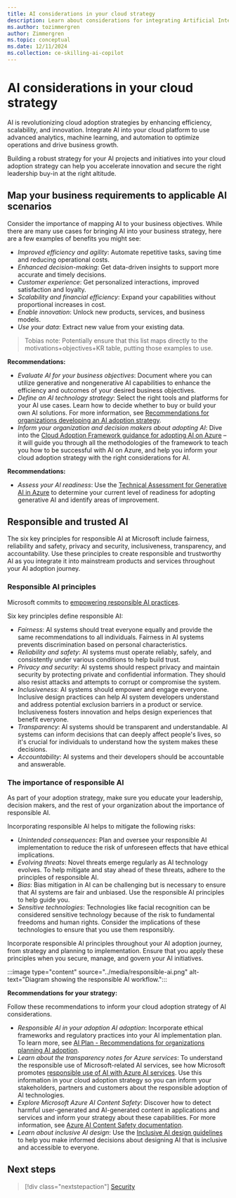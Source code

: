 ```yaml
---
title: AI considerations in your cloud strategy
description: Learn about considerations for integrating Artificial Intelligence (AI) into your cloud adoption strategy. 
ms.author: tozimmergren
author: Zimmergren
ms.topic: conceptual
ms.date: 12/11/2024
ms.collection: ce-skilling-ai-copilot
---
```


# AI considerations in your cloud strategy

AI is revolutionizing cloud adoption strategies by enhancing efficiency, scalability, and innovation. Integrate AI into your cloud platform to use advanced analytics, machine learning, and automation to optimize operations and drive business growth.

Building a robust strategy for your AI projects and initiatives into your cloud adoption strategy can help you accelerate innovation and secure the right leadership buy-in at the right altitude.

## Map your business requirements to applicable AI scenarios

Consider the importance of mapping AI to your business objectives. While there are many use cases for bringing AI into your business strategy, here are a few examples of benefits you might see:

- *Improved efficiency and agility*: Automate repetitive tasks, saving time and reducing operational costs.
- *Enhanced decision-making*: Get data-driven insights to support more accurate and timely decisions.
- *Customer experience*: Get personalized interactions, improved satisfaction and loyalty.
- *Scalability and financial efficiency*: Expand your capabilities without proportional increases in cost.
- *Enable innovation*: Unlock new products, services, and business models.
- *Use your data*: Extract new value from your existing data.

> Tobias note: Potentially ensure that this list maps directly to the motivations+objectives+KR table, putting those examples to use.

**Recommendations:**

- *Evaluate AI for your business objectives*: Document where you can utilize generative and nongenerative AI capabilities to enhance the efficiency and outcomes of your desired business objectives.
- *Define an AI technology strategy*: Select the right tools and platforms for your AI use cases. Learn how to decide whether to buy or build your own AI solutions. For more information, see [Recommendations for organizations developing an AI adoption strategy](../../scenarios/ai/strategy.md).
- *Inform your organization and decision makers about adopting AI*: Dive into the [Cloud Adoption Framework guidance for adopting AI on Azure](../../scenarios/ai/index.md) – it will guide you through all the methodologies of the framework to teach you how to be successful with AI on Azure, and help you inform your cloud adoption strategy with the right considerations for AI.

**Recommendations:**

- *Assess your AI readiness*: Use the [Technical Assessment for Generative AI in Azure](/assessments/443670b4-11d1-4dd7-8128-b2bdb7a2bf2f/) to determine your current level of readiness for adopting generative AI and identify areas of improvement.

## Responsible and trusted AI

The six key principles for responsible AI at Microsoft include fairness, reliability and safety, privacy and security, inclusiveness, transparency, and accountability. Use these principles to create responsible and trustworthy AI as you integrate it into mainstream products and services throughout your AI adoption journey.

### Responsible AI principles

Microsoft commits to [empowering responsible AI practices](https://www.microsoft.com/ai/responsible-ai).

Six key principles define responsible AI:

- *Fairness*: AI systems should treat everyone equally and provide the same recommendations to all individuals. Fairness in AI systems prevents discrimination based on personal characteristics.
- *Reliability and safety*: AI systems must operate reliably, safely, and consistently under various conditions to help build trust.
- *Privacy and security*: AI systems should respect privacy and maintain security by protecting private and confidential information. They should also resist attacks and attempts to corrupt or compromise the system.
- *Inclusiveness*: AI systems should empower and engage everyone. Inclusive design practices can help AI system developers understand and address potential exclusion barriers in a product or service. Inclusiveness fosters innovation and helps design experiences that benefit everyone.
- *Transparency*: AI systems should be transparent and understandable. AI systems can inform decisions that can deeply affect people's lives, so it's crucial for individuals to understand how the system makes these decisions.
- *Accountability*: AI systems and their developers should be accountable and answerable.

### The importance of responsible AI

As part of your adoption strategy, make sure you educate your leadership, decision makers, and the rest of your organization about the importance of responsible AI.

Incorporating responsible AI helps to mitigate the following risks:

- *Unintended consequences*: Plan and oversee your responsible AI implementation to reduce the risk of unforeseen effects that have ethical implications.
- *Evolving threats*: Novel threats emerge regularly as AI technology evolves. To help mitigate and stay ahead of these threats, adhere to the principles of responsible AI.
- *Bias*: Bias mitigation in AI can be challenging but is necessary to ensure that AI systems are fair and unbiased. Use the responsible AI principles to help guide you.
- *Sensitive technologies*: Technologies like facial recognition can be considered sensitive technology because of the risk to fundamental freedoms and human rights. Consider the implications of these technologies to ensure that you use them responsibly.

Incorporate responsible AI principles throughout your AI adoption journey, from strategy and planning to implementation. Ensure that you apply these principles when you secure, manage, and govern your AI initiatives.

:::image type="content" source="../media/responsible-ai.png" alt-text="Diagram showing the responsible AI workflow.":::

**Recommendations for your strategy:**

Follow these recommendations to inform your cloud adoption strategy of AI considerations.

- *Responsible AI in your adoption AI adoption*: Incorporate ethical frameworks and regulatory practices into your AI implementation plan. To learn more, see [AI Plan - Recommendations for organizations planning AI adoption](../../scenarios/ai/plan.md#implement-responsible-ai).
- *Learn about the transparency notes for Azure services*: To understand the responsible use of Microsoft-related AI services, see how Microsoft promotes [responsible use of AI with Azure AI services](/azure/ai-services/responsible-use-of-ai-overview). Use this information in your cloud adoption strategy so you can inform your stakeholders, partners and customers about the responsible adoption of AI technologies.
- *Explore Microsoft Azure AI Content Safety*: Discover how to detect harmful user-generated and AI-generated content in applications and services and inform your strategy about these capabilities. For more information, see [Azure AI Content Safety documentation](/azure/ai-services/content-safety/).
- *Learn about inclusive AI design*: Use the [Inclusive AI design guidelines](https://inclusive.microsoft.design/tools-and-activities/InPursuitofInclusiveAI.pdf) to help you make informed decisions about designing AI that is inclusive and accessible to everyone.

## Next steps

> [!div class="nextstepaction"]
> [Security](security.md)
